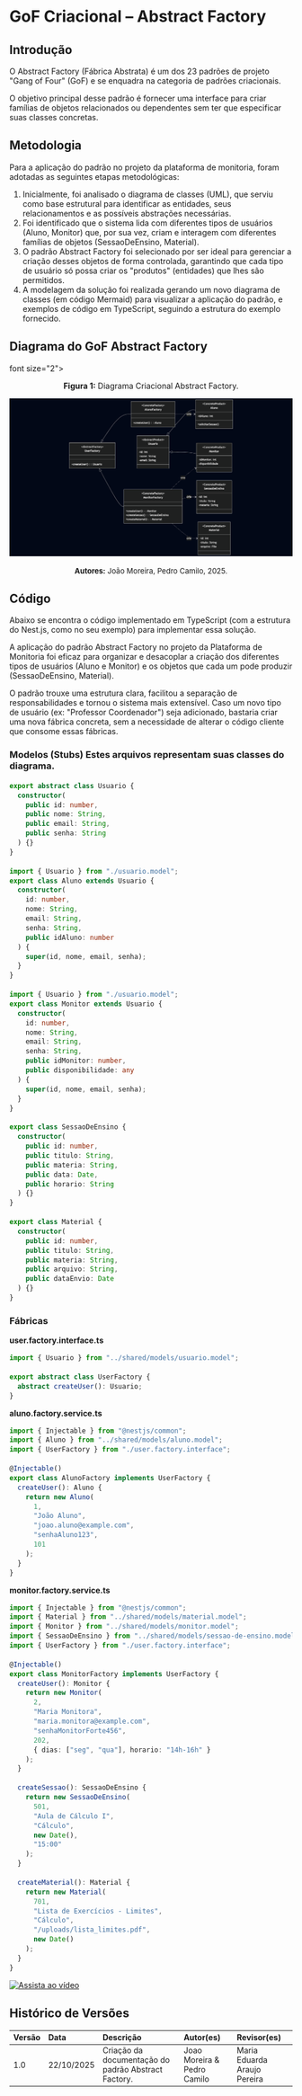 # GoF Criacional – Abstract Factory


## Introdução

O Abstract Factory (Fábrica Abstrata) é um dos 23 padrões de projeto "Gang of Four" (GoF) e se enquadra na categoria de padrões criacionais.

O objetivo principal desse padrão é fornecer uma interface para criar famílias de objetos relacionados ou dependentes sem ter que especificar suas classes concretas.

## Metodologia

Para a aplicação do padrão no projeto da plataforma de monitoria, foram adotadas as seguintes etapas metodológicas:

1.  Inicialmente, foi analisado o diagrama de classes (UML), que serviu como base estrutural para identificar as entidades, seus relacionamentos e as possíveis abstrações necessárias.
2.  Foi identificado que o sistema lida com diferentes tipos de usuários (Aluno, Monitor) que, por sua vez, criam e interagem com diferentes famílias de objetos (SessaoDeEnsino, Material).
3.  O padrão Abstract Factory foi selecionado por ser ideal para gerenciar a criação desses objetos de forma controlada, garantindo que cada tipo de usuário só possa criar os "produtos" (entidades) que lhes são permitidos.
4.  A modelagem da solução foi realizada gerando um novo diagrama de classes (em código Mermaid) para visualizar a aplicação do padrão, e exemplos de código em TypeScript, seguindo a estrutura do exemplo fornecido.

## Diagrama do GoF Abstract Factory

font size="2"><p style="text-align: center"><b>Figura 1:</b> Diagrama Criacional Abstract Factory.</p></font>

<div style="text-align: center;"> 

![Diagrama Criacional Builder](../images/DiagramaGoF-AbstractFactory.png)

<font size="2"><p style="text-align: center"><b>Autores:</b> João Moreira, Pedro Camilo, 2025.</p></font>
</div>

## Código

Abaixo se encontra o código implementado em TypeScript (com a estrutura do Nest.js, como no seu exemplo) para implementar essa solução.

A aplicação do padrão Abstract Factory no projeto da Plataforma de Monitoria foi eficaz para organizar e desacoplar a criação dos diferentes tipos de usuários (Aluno e Monitor) e os objetos que cada um pode produzir (SessaoDeEnsino, Material).

O padrão trouxe uma estrutura clara, facilitou a separação de responsabilidades e tornou o sistema mais extensível. Caso um novo tipo de usuário (ex: "Professor Coordenador") seja adicionado, bastaria criar uma nova fábrica concreta, sem a necessidade de alterar o código cliente que consome essas fábricas.

### Modelos (Stubs) Estes arquivos representam suas classes do diagrama.

```typescript
export abstract class Usuario {
  constructor(
    public id: number,
    public nome: String,
    public email: String,
    public senha: String
  ) {}
}

import { Usuario } from "./usuario.model";
export class Aluno extends Usuario {
  constructor(
    id: number,
    nome: String,
    email: String,
    senha: String,
    public idAluno: number
  ) {
    super(id, nome, email, senha);
  }
}

import { Usuario } from "./usuario.model";
export class Monitor extends Usuario {
  constructor(
    id: number,
    nome: String,
    email: String,
    senha: String,
    public idMonitor: number,
    public disponibilidade: any
  ) {
    super(id, nome, email, senha);
  }
}

export class SessaoDeEnsino {
  constructor(
    public id: number,
    public titulo: String,
    public materia: String,
    public data: Date,
    public horario: String
  ) {}
}

export class Material {
  constructor(
    public id: number,
    public titulo: String,
    public materia: String,
    public arquivo: String, 
    public dataEnvio: Date
  ) {}
}
```

### Fábricas

**user.factory.interface.ts**

```typescript
import { Usuario } from "../shared/models/usuario.model";

export abstract class UserFactory {
  abstract createUser(): Usuario;
}
```

**aluno.factory.service.ts**

```typescript
import { Injectable } from "@nestjs/common";
import { Aluno } from "../shared/models/aluno.model";
import { UserFactory } from "./user.factory.interface";

@Injectable()
export class AlunoFactory implements UserFactory {
  createUser(): Aluno {
    return new Aluno(
      1,
      "João Aluno",
      "joao.aluno@example.com",
      "senhaAluno123",
      101
    );
  }
}
```

**monitor.factory.service.ts**

```typescript
import { Injectable } from "@nestjs/common";
import { Material } from "../shared/models/material.model";
import { Monitor } from "../shared/models/monitor.model";
import { SessaoDeEnsino } from "../shared/models/sessao-de-ensino.model";
import { UserFactory } from "./user.factory.interface";

@Injectable()
export class MonitorFactory implements UserFactory {
  createUser(): Monitor {
    return new Monitor(
      2,
      "Maria Monitora",
      "maria.monitora@example.com",
      "senhaMonitorForte456",
      202,
      { dias: ["seg", "qua"], horario: "14h-16h" } 
    );
  }

  createSessao(): SessaoDeEnsino {
    return new SessaoDeEnsino(
      501,
      "Aula de Cálculo I",
      "Cálculo",
      new Date(),
      "15:00"
    );
  }

  createMaterial(): Material {
    return new Material(
      701,
      "Lista de Exercícios - Limites",
      "Cálculo",
      "/uploads/lista_limites.pdf",
      new Date()
    );
  }
}
```

   [![Assista ao vídeo](https://img.youtube.com/vi/v59GU8vnvfg/0.jpg)](https://www.youtube.com/watch?v=v59GU8vnvfg)


## Histórico de Versões

| Versão | Data | Descrição | Autor(es) | Revisor(es) |
| :--- | :--- | :--- | :--- | :--- |
| 1.0 | 22/10/2025 | Criação da documentação do padrão Abstract Factory. | Joao Moreira & Pedro Camilo | Maria Eduarda Araujo Pereira |

